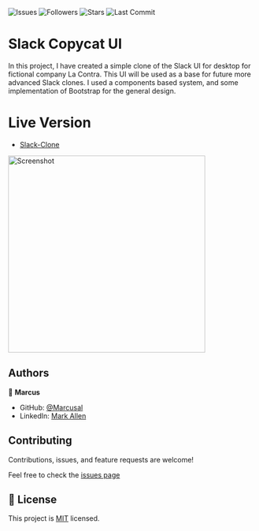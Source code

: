 ![Issues](https://img.shields.io/github/issues/marcusal/slack-copycat-ui?style=for-the-badge)
![Followers](https://img.shields.io/github/followers/marcusal?style=for-the-badge)
![Stars](https://img.shields.io/github/stars/marcusal?style=for-the-badge)
![Last Commit](https://img.shields.io/github/last-commit/marcusal/slack-copycat-ui/main?style=for-the-badge)

# Slack Copycat UI
In this project, I have created a simple clone of the Slack UI for desktop for fictional company La Contra. This UI will be used as a base for future more advanced Slack clones. I used a components based system, and some implementation of Bootstrap for the general design.

# Live Version

- [Slack-Clone](https://marcusal.github.io/Slack-Copycat-UI/)

<img align="center" alt="Screenshot" height="400px" src="Screenshot 2021-05-14 at 08.49.02.png"/>

## Authors

👤 **Marcus**

- GitHub: [@Marcusal](https://github.com/Marcusal)
- LinkedIn: [Mark Allen](https://www.linkedin.com/in/marcusa999/)


## Contributing

Contributions, issues, and feature requests are welcome!

Feel free to check the [issues page](https://github.com/Marcusal/slack-copycat-ui/issues)

## 📝 License

This project is [MIT](LICENSE) licensed.
